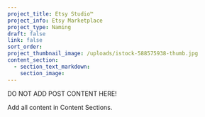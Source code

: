 ```yaml
---
project_title: Etsy Studio™
project_info: Etsy Marketplace
project_type: Naming
draft: false
link: false
sort_order:
project_thumbnail_image: /uploads/istock-588575938-thumb.jpg
content_section:
  - section_text_markdown:
    section_image:
---
```



DO NOT ADD POST CONTENT HERE!

Add all content in Content Sections.